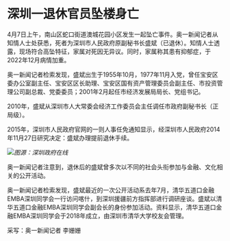 # 深圳一退休官员坠楼身亡

4月7日上午，南山区蛇口街道澳城花园小区发生一起坠亡事件。奥一新闻记者从知情人士处获悉，死者为深圳市人民政府原副秘书长盛斌（已退休）。知情人士透露，现场符合高坠特征，家属对死因无异议。同时，家属称其患有抑郁症，于2022年12月病情加重。

奥一新闻记者检索发现，盛斌出生于1955年10月，1977年11月入党，曾任宝安区委办公室副主任、宝安区区长助理、宝安区国有资产管理委员会副主任、市投资管理公司副总裁、党委委员；2001年2月起任市经济发展局局长、党组书记。

2010年，盛斌从深圳市人大常委会经济工作委员会主任调任市政府副秘书长（正局级）。

2015年，深圳市人民政府官网的一则人事任免通知显示，经深圳市人民政府2014年11月27日研究决定：盛斌办理提前退休手续。

![](https://inews.gtimg.com/om_bt/OWyV91d1Rt7cgbYq_m6anQgfZkw7-FbvyskZVZ-4Z8WcQAA/1000)_图源：深圳政府在线_

奥一新闻记者注意到，退休后的盛斌曾多次以不同的社会头衔参加与金融、文化相关的公开活动。

奥一新闻记者检索发现，盛斌最近的一次公开活动系去年7月，清华五道口金融EMBA深圳同学会一行访问喀什，到深圳援疆前方指挥部进行调研座谈。盛斌以清华五道口金融EMBA深圳同学会副会长的身份参加活动。资料显示，清华五道口金融EMBA深圳同学会于2018年成立，由深圳市清华大学校友会管理。

采写：奥一新闻记者 李姗姗

